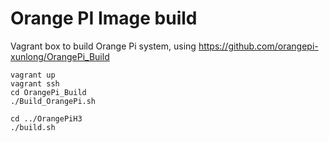 # Orange PI Image build

Vagrant box to build Orange Pi system, using https://github.com/orangepi-xunlong/OrangePi_Build

```
vagrant up
vagrant ssh
cd OrangePi_Build
./Build_OrangePi.sh
```

```
cd ../OrangePiH3
./build.sh
```

